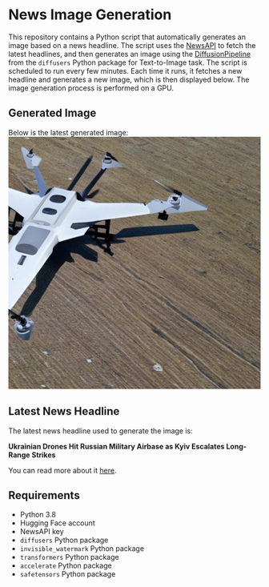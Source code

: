 # News Image Generation
This repository contains a Python script that automatically generates an image based on a news headline. The script uses the [NewsAPI](https://newsapi.org/) to fetch the latest headlines, and then generates an image using the [DiffusionPipeline](https://github.com/huggingface/diffusers) from the `diffusers` Python package for Text-to-Image task.
The script is scheduled to run every few minutes. Each time it runs, it fetches a new headline and generates a new image, which is then displayed below. The image generation process is performed on a GPU.

## Generated Image
Below is the latest generated image:
![Generated Image](image.png)

## Latest News Headline
The latest news headline used to generate the image is:

**Ukrainian Drones Hit Russian Military Airbase as Kyiv Escalates Long-Range Strikes**

You can read more about it [here](https://news.google.com/rss/articles/CBMiuAFBVV95cUxOZjkyVjVxZzVobVpweXdhTTdiMHktU1owYWFUQ1hmTHNBMkJwOHdRbWc0NEt2Qnd3Nm5iN3hiTF8zbTZ5Ujd0b3VzSHFXalBraWhpTDNHdHloRl9MaVcxQm1KdWpwNFM4Y1BWdkhRUTZOcXRUQ2ZPUjJ0dktNZ3VLUnd2czNmZHF4WEo2VE53akdwbENLUTY4N2VXbFR2M25BNG5aLXplWkczdHpfS2lwejR6WFp4elZx?oc=5).

## Requirements
- Python 3.8
- Hugging Face account
- NewsAPI key
- `diffusers` Python package
- `invisible_watermark` Python package
- `transformers` Python package
- `accelerate` Python package
- `safetensors` Python package
